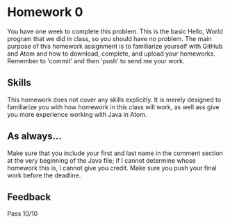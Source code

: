 # Homework 0

You have one week to complete this problem. This is the basic Hello, World program that we did in class, so you should have no problem. The main purpose of this homework assignment is to familiarize yourself with GitHub and Atom and how to download, complete, and upload your homeworks. Remember to 'commit' and then 'push' to send me your work.

## Skills

This homework does not cover any skills explicitly. It is merely designed to familiarize you with how homework in this class will work, as well ass give you more experience working with Java in Atom.

## As always...
Make sure that you include your first and last name in the comment section at the very beginning of the Java file; if I cannot determine whose homework this is, I cannot give you credit. Make sure you push your final work before the deadline.

## Feedback
Pass
10/10
